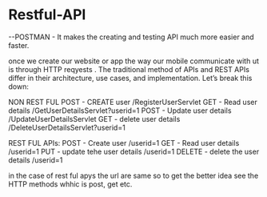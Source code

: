 # Restful-API

--POSTMAN - It makes the creating and testing API much more easier and faster.

once we create our website or app the way our mobile communicate with ut is through HTTP reqyests .
The traditional method of APIs and REST APIs differ in their architecture, use cases, and implementation. Let’s break this down:

NON REST FUL 
POST - CREATE user /RegisterUserServlet
GET - Read user details /GetUserDetailsServlet?userid=1
POST - Update user details /UpdateUserDetailsServlet
GET - delete user details  /DeleteUserDetailsServlet?userid=1

REST FUL APIs:
POST - Create user /userid=1
GET - Read user details /userid=1
PUT - update tehe user details /userid=1
DELETE - delete the user details /userid=1

in the case of rest ful apys the url are same so to get the better idea see the HTTP methods whhic is post, get etc.
